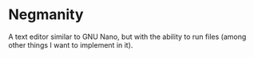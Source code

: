 # Negmanity
A text editor similar to GNU Nano, but with the ability to run files (among other things I want to implement in it). 
